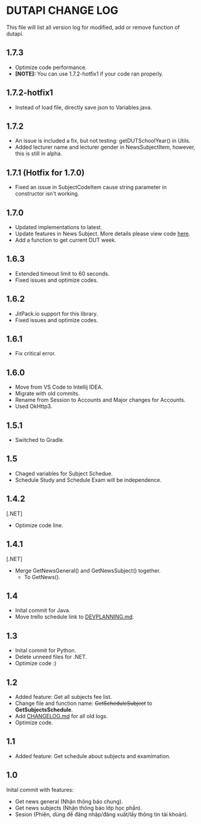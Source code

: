 # DUTAPI CHANGE LOG

This file will list all version log for modified, add or remove function of dutapi.

## 1.7.3
- Optimize code performance.
- **[NOTE]:** You can use 1.7.2-hotfix1 if your code ran properly.

## 1.7.2-hotfix1
- Instead of load file, directly save json to Variables.java.

## 1.7.2
- An issue is included a fix, but not testing: getDUTSchoolYear() in Utils.
- Added lecturer name and lecturer gender in NewsSubjectItem, however, this is still in alpha.

## 1.7.1 (Hotfix for 1.7.0)
- Fixed an issue in SubjectCodeItem cause string parameter in constructor isn't working.

## 1.7.0
- Updated implementations to latest.
- Update features in News Subject. More details please view code [here](src\main\java\io\zoemeow\dutapi\News.java).
- Add a function to get current DUT week.

## 1.6.3

- Extended timeout limit to 60 seconds.
- Fixed issues and optimize codes.

## 1.6.2

- JitPack.io support for this library.
- Fixed issues and optimize codes.

## 1.6.1

- Fix critical error.

## 1.6.0

- Move from VS Code to Intellij IDEA.
- Migrate with old commits.
- Rename from Session to Accounts and Major changes for Accounts.
- Used OkHttp3.

## 1.5.1

- Switched to Gradle.

## 1.5

- Chaged variables for Subject Schedue.
- Schedule Study and Schedule Exam will be independence.

## 1.4.2

[.NET]

- Optimize code line.

## 1.4.1

[.NET]

- Merge GetNewsGeneral() and GetNewsSubject() together.
    - To GetNews().

## 1.4

- Inital commit for Java.
- Move trello schedule link to [DEVPLANNING.md](DEVPLANNING.md).

## 1.3

- Inital commit for Python.
- Delete unneed files for .NET.
- Optimize code :)

## 1.2

- Added feature: Get all subjects fee list.
- Change file and function name: ~~GetScheduleSubject~~ to **GetSubjectsSchedule**.
- Add [CHANGELOG.md](CHANGELOG.md) for all old logs.
- Optimize code.

## 1.1

- Added feature: Get schedule about subjects and examimation.

## 1.0

Inital commit with features:

- Get news general (Nhận thông báo chung).
- Get news subjects (Nhận thông báo lớp học phần).
- Sesion (Phiên, dùng để đăng nhập/đăng xuất/lấy thông tin tài khoản).